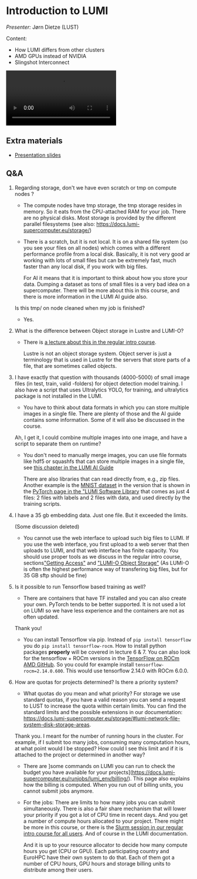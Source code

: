 # Introduction to LUMI

*Presenter:* Jørn Dietze (LUST)

Content:

-   How LUMI differs from other clusters
-   AMD GPUs instead of NVIDIA
-   Slingshot Interconnect

<!--
A video recording will follow.
-->

<video src="https://462000265.lumidata.eu/ai-20250527/recordings/01_Lumi_Introduction.mp4" controls="controls"></video>

## Extra materials

<!--
More materials will become available during and shortly after the course
-->

-   [Presentation slides](https://462000265.lumidata.eu/ai-20250527/files/LUMI-ai-20250527-01-Lumi_intro.pdf)


## Q&A

1.  Regarding storage, don't we have even scratch or tmp on compute nodes ?

    -   The compute nodes have tmp storage, the tmp storage resides in memory. So it eats from the CPU-attached RAM for your job. There are no physical disks. Most storage is provided by the different parallel filesystems (see also: https://docs.lumi-supercomputer.eu/storage/) 

    -   There is a scratch, but it is not local. It is on a shared file system (so you see your files on all nodes) which comes with a different performance profile from a local disk. Basically, it is not very good ar working with lots of small files but can be extremely fast, much faster than any local disk, if you work with big files.

        For AI it means that it is important to think about how you store your data. Dumping a dataset as tons of small files is a very bad idea on a supercomputer. There will be more about this in this course, and there is more information in the LUMI AI guide also.

    Is this tmp/ on node cleaned when my job is finished?

    -   Yes.

2. What is the difference between Object storage in Lustre and LUMI-O?

    -   There is [a lecture about this in the regular intro course](https://lumi-supercomputer.github.io/LUMI-training-materials/2p3day-20250303/M204-ObjectStorage/). 
  
        Lustre is not an object storage system. Object server is just a terminology that is used in Lustre for the servers that store parts of a file,
        that are sometimes called objects.


3.  I have exactly that question with thousands (4000-5000) of small image files (in test, train, valid -folders) for object detection model training. I also have a script that uses Ultralytics YOLO, for training, and ultralytics package is not installed in the LUMI.

    -   You have to think about data formats in which you can store multiple images in a single file. There are plenty of those and the AI guide contains some information. Some of it will also be discussed in the course.
    
    Ah, I get it, I could combine multiple images into one image, and have a script to separate them on runtime?

    -   You don't need to manually merge images, you can use file formats like hdf5 or squashfs that can store multiple images in a single file, see [this chapter in the LUMI AI Guide](https://github.com/Lumi-supercomputer/LUMI-AI-Guide/tree/main/3-file-formats)

        There are also libraries that can read directly from, e.g., zip files. Another example is the [MNIST dataset](https://huggingface.co/datasets/ylecun/mnist) in the version that is shown in the [PyTorch page in the "LUMI Software Library](https://lumi-supercomputer.github.io/LUMI-EasyBuild-docs/p/PyTorch/#distributed-learning-example) that comes as just 4 files: 2 files with labels and 2 files with data,
        and used directly by the training scripts.


4.  I have a 35 gb embedding data. Just one file. But it exceeded the limits. 

    (Some discussion deleted)

    -   You cannot use the web interface to upload such big files to LUMI. 
        If you use the web interface, you first upload to a web server that then uploads to LUMI, 
        and that web interface has finite capacity. You should use proper tools as we discuss in the regular intro course, 
        sections["Getting Access"](https://lumi-supercomputer.github.io/LUMI-training-materials/2p3day-20250303/M103-Access/) and 
        ["LUMI-O Object Storage"](https://lumi-supercomputer.github.io/LUMI-training-materials/2p3day-20250303/M204-ObjectStorage/) 
        (As LUMI-O is often the highest performance way of transfering big files, but for 35 GB sftp should be fine)

5.  Is it possible to run Tensorflow based training as well?

    -   There are containers that have TF installed and you can also create your own. PyTorch tends to be better supported. It is not used a lot on LUMI so we have less experience and the containers are not as often updated.
    
    Thank you!
    
    -   You can install Tensorflow via pip. Instead of `pip install tensorflow` you do `pip install tensorflow-rocm`. 
        How to install python packages **properly** will be covered in lecture 6 & 7. 
        You can also look for the tensorflow + ROCm versions in the [TensorFlow on ROCm AMD GitHub](https://github.com/ROCm/tensorflow-upstream/blob/develop-upstream/rocm_docs/tensorflow-rocm-release.md). 
        So you could for example install `tensorflow-rocm=2.14.0.600`. This would use tensorflow 2.14.0 with ROCm 6.0.0.

6.  How are quotas for projects determined? Is there a priority system?

    -   What quotas do you mean and what priority? For storage we use standard quotas, if you have a valid reason you can send a request to LUST to increase the quota within certain limits. You can find the standard limits and the possible extensions in our documentation: https://docs.lumi-supercomputer.eu/storage/#lumi-network-file-system-disk-storage-areas. 
    
    Thank you. I meant for the number of running hours in the cluster. For example, if I submit too many jobs, consuming many computation hours, at what point would I be stopped? How could I see this limit and if it is attached to the project or determined in another way?
    
    -   There are ]some commands on LUMI you can run to check the budget you have available for your projects](https://docs.lumi-supercomputer.eu/runjobs/lumi_env/billing/). This page also explains how the billing is computed. When you run out of billing units, you cannot submit jobs anymore. 
 
    -   For the jobs: There are limits to how many jobs you can submit simultaneously. There is also a fair share mechanism that will lower your priority if you got a lot of CPU time in recent days. And you get a number of compute hours allocated to your project. There might be more in this course, or there is the [Slurm session in our regular intro course for all users](https://lumi-supercomputer.github.io/LUMI-training-materials/2p3day-20250303/M201-Slurm/). And of course in the LUMI documentation.
    
        And it is up to your resource allocator to decide how many compute hours you get (CPU or GPU). Each participating country and EuroHPC have their own system to do that. Each of them got a number of CPU hours, GPU hours and storage billing units to distribute among their users.

